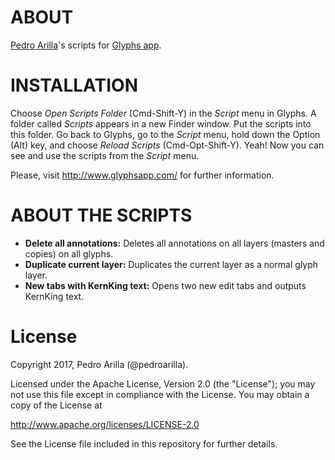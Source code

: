 # ABOUT

[Pedro Arilla](http://pedroarilla.com)'s scripts for [Glyphs app](http://glyphsapp.com/).

# INSTALLATION

Choose *Open Scripts Folder* (Cmd-Shift-Y) in the *Script* menu in Glyphs. A folder called *Scripts* appears in a new Finder window. Put the scripts into this folder. Go back to Glyphs, go to the *Script* menu, hold down the Option (Alt) key, and choose *Reload Scripts* (Cmd-Opt-Shift-Y). Yeah! Now you can see and use the scripts from the *Script* menu.

Please, visit http://www.glyphsapp.com/ for further information.

# ABOUT THE SCRIPTS
* **Delete all annotations:** Deletes all annotations on all layers (masters and copies) on all glyphs.
* **Duplicate current layer:** Duplicates the current layer as a normal glyph layer.
* **New tabs with KernKing text:** Opens two new edit tabs and outputs KernKing text.

# License

Copyright 2017, Pedro Arilla (@pedroarilla).

Licensed under the Apache License, Version 2.0 (the "License");
you may not use this file except in compliance with the License.
You may obtain a copy of the License at

http://www.apache.org/licenses/LICENSE-2.0

See the License file included in this repository for further details.
